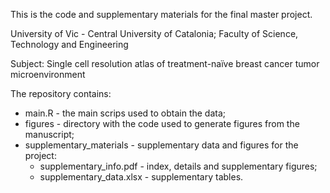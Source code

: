 This is the code and supplementary materials for the final master project.

University of Vic - Central University of Catalonia; Faculty of Science, Technology and Engineering

Subject: Single cell resolution atlas of treatment-naïve breast cancer tumor microenvironment

The repository contains:

* main.R - the main scrips used to obtain the data;
* figures - directory with the code used to generate figures from the manuscript;
* supplementary_materials - supplementary data and figures for the project:
    * supplementary_info.pdf - index, details and supplementary figures;
    * supplementary_data.xlsx - supplementary tables.
